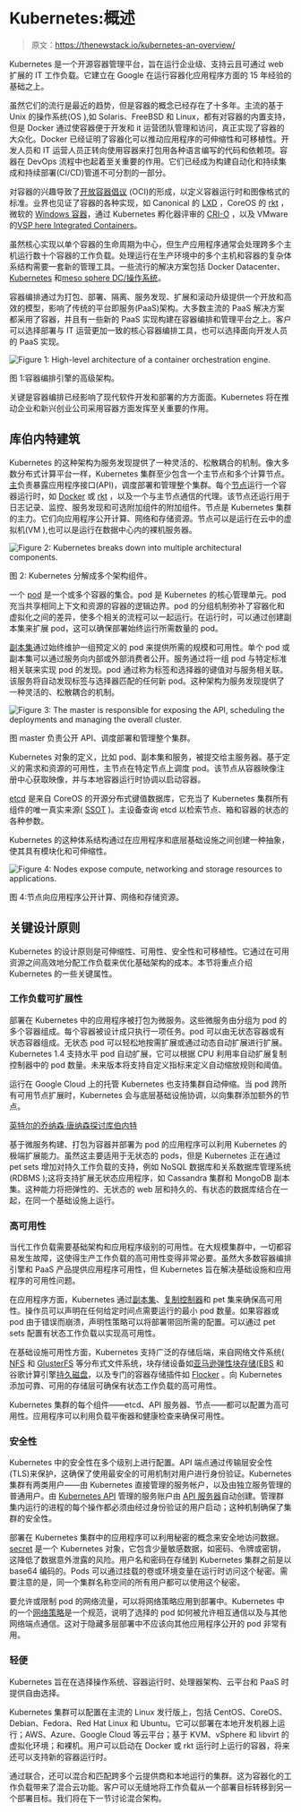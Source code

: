 # Kubernetes:概述

> 原文：<https://thenewstack.io/kubernetes-an-overview/>

Kubernetes 是一个开源容器管理平台，旨在运行企业级、支持云且可通过 web 扩展的 IT 工作负载。它建立在 Google 在运行容器化应用程序方面的 15 年经验的基础之上。

虽然它们的流行是最近的趋势，但是容器的概念已经存在了十多年。主流的基于 Unix 的操作系统(OS ),如 Solaris、FreeBSD 和 Linux，都有对容器的内置支持，但是 Docker 通过使容器便于开发和 it 运营团队管理和访问，真正实现了容器的大众化。Docker 已经证明了容器化可以推动应用程序的可伸缩性和可移植性。开发人员和 IT 运营人员正转向使用容器来打包用各种语言编写的代码和依赖项。容器在 DevOps 流程中也起着至关重要的作用。它们已经成为构建自动化和持续集成和持续部署(CI/CD)管道不可分割的一部分。

对容器的兴趣导致了[开放容器倡议](https://www.opencontainers.org/) (OCI)的形成，以定义容器运行时和图像格式的标准。业界也见证了容器的各种实现，如 Canonical 的 [LXD](https://www.ubuntu.com/cloud/lxd) ，CoreOS 的 [rkt](https://github.com/coreos/rkt) ，微软的 [Windows 容器](https://msdn.microsoft.com/en-us/virtualization/windowscontainers/about/about_overview)，通过 Kubernetes 孵化器评审的 [CRI-O](https://github.com/kubernetes-incubator/cri-o) ，以及 VMware 的[VSP here Integrated Containers](https://blogs.vmware.com/vsphere/2015/10/vsphere-integrated-containers-technology-walkthrough.html)。

虽然核心实现以单个容器的生命周期为中心，但生产应用程序通常会处理跨多个主机运行数十个容器的工作负载。处理运行在生产环境中的多个主机和容器的复杂体系结构需要一套新的管理工具。一些流行的解决方案包括 Docker Datacenter、 [Kubernetes](http://kubernetes.io/) 和[meso sphere DC/操作系统](https://mesosphere.com/product/)。

容器编排通过为打包、部署、隔离、服务发现、扩展和滚动升级提供一个开放和高效的模型，影响了传统的平台即服务(PaaS)架构。大多数主流的 PaaS 解决方案都采用了容器，并且有一些新的 PaaS 实现构建在容器编排和管理平台之上。客户可以选择部署与 IT 运营更加一致的核心容器编排工具，也可以选择面向开发人员的 PaaS 实现。

![Figure 1: High-level architecture of a container orchestration engine. ](img/9f372d3130d9c3c7093cff1e2bab3b8e.png)

图 1:容器编排引擎的高级架构。

关键是容器编排已经影响了现代软件开发和部署的方方面面。Kubernetes 将在推动企业和新兴创业公司采用容器方面发挥至关重要的作用。

## 库伯内特建筑

Kubernetes 的这种架构为服务发现提供了一种灵活的、松散耦合的机制。像大多数分布式计算平台一样，Kubernetes 集群至少包含一个主节点和多个计算节点。[主](http://kubernetes.io/docs/admin/high-availability/)负责暴露应用程序接口(API)，调度部署和管理整个集群。每个[节点](http://kubernetes.io/docs/admin/node/)运行一个容器运行时，如 [Docker](https://github.com/docker/docker) 或 [rkt](https://github.com/coreos/rkt) ，以及一个与主节点通信的代理。该节点还运行用于日志记录、监控、服务发现和可选附加组件的附加组件。节点是 Kubernetes 集群的主力。它们向应用程序公开计算、网络和存储资源。节点可以是运行在云中的虚拟机(VM ),也可以是运行在数据中心内的裸机服务器。

![Figure 2: Kubernetes breaks down into multiple architectural components. ](img/95ee3bec58b71de814a937f740f8e431.png)

图 2: Kubernetes 分解成多个架构组件。

一个 [pod](http://kubernetes.io/docs/user-guide/pods/) 是一个或多个容器的集合。pod 是 Kubernetes 的核心管理单元。pod 充当共享相同上下文和资源的容器的逻辑边界。pod 的分组机制弥补了容器化和虚拟化之间的差异，使多个相关的流程可以一起运行。在运行时，可以通过创建副本集来扩展 pod，这可以确保部署始终运行所需数量的 pod。

[副本集](http://kubernetes.io/docs/user-guide/replicasets/)通过始终维护一组预定义的 pod 来提供所需的规模和可用性。单个 pod 或副本集可以通过服务向内部或外部消费者公开。服务通过将一组 pod 与特定标准相关联来实现 pod 的发现。pod 通过称为标签和选择器的键值对与服务相关联。该服务将自动发现标签与选择器匹配的任何新 pod。这种架构为服务发现提供了一种灵活的、松散耦合的机制。

![Figure 3: The master is responsible for exposing the API, scheduling the deployments and managing the overall cluster. ](img/90dbc070f3132a78ec29d8d6c788cafa.png)

图 master 负责公开 API、调度部署和管理整个集群。

Kubernetes 对象的定义，比如 pod、副本集和服务，被提交给主服务器。基于定义的需求和资源的可用性，主节点在特定节点上调度 pod。该节点从容器映像注册中心获取映像，并与本地容器运行时协调以启动容器。

[etcd](https://github.com/coreos/etcd) 是来自 CoreOS 的开源分布式键值数据库，它充当了 Kubernetes 集群所有组件的唯一真实来源( [SSOT](https://en.wikipedia.org/wiki/Single_source_of_truth) )。主设备查询 etcd 以检索节点、箱和容器的状态的各种参数。

Kubernetes 的这种体系结构通过在应用程序和底层基础设施之间创建一种抽象，使其具有模块化和可伸缩性。

![Figure 4: Nodes expose compute, networking and storage resources to applications.](img/54e32f4e2f59ff3398e44a8b93641c01.png)

图 4:节点向应用程序公开计算、网络和存储资源。

## 关键设计原则

Kubernetes 的设计原则是可伸缩性、可用性、安全性和可移植性。它通过在可用资源之间高效地分配工作负载来优化基础架构的成本。本节将重点介绍 Kubernetes 的一些关键属性。

### 工作负载可扩展性

部署在 Kubernetes 中的应用程序被打包为微服务。这些微服务由分组为 pod 的多个容器组成。每个容器被设计成只执行一项任务。pod 可以由无状态容器或有状态容器组成。无状态 pod 可以轻松地按需扩展或通过动态自动扩展进行扩展。Kubernetes 1.4 支持水平 pod 自动扩展，它可以根据 CPU 利用率自动扩展复制控制器中的 pod 数量。未来版本将支持自定义指标来定义自动缩放规则和阈值。

运行在 Google Cloud 上的托管 Kubernetes 也支持集群自动伸缩。当 pod 跨所有可用节点扩展时，Kubernetes 会与底层基础设施协调，以向集群添加额外的节点。

[英特尔的乔纳森·唐纳森探讨库伯内特](https://thenewstack.simplecast.com/episodes/intels-jonathan-donaldson-discusses-kubernetes)

基于微服务构建、打包为容器并部署为 pod 的应用程序可以利用 Kubernetes 的极端扩展能力。虽然这主要适用于无状态的 pods，但是 Kubernetes 正在通过 pet sets 增加对持久工作负载的支持，例如 NoSQL 数据库和关系数据库管理系统(RDBMS );这将支持扩展无状态应用程序，如 Cassandra 集群和 MongoDB 副本集。这种能力将把弹性的、无状态的 web 层和持久的、有状态的数据库结合在一起，在同一个基础设施上运行。

### 高可用性

当代工作负载需要基础架构和应用程序级别的可用性。在大规模集群中，一切都容易发生故障，这使得生产工作负载的高可用性变得非常必要。虽然大多数容器编排引擎和 PaaS 产品提供应用程序可用性，但 Kubernetes 旨在解决基础设施和应用程序的可用性问题。

在应用程序方面，Kubernetes 通过[副本集](http://kubernetes.io/docs/user-guide/replicasets/)、[复制控制器](http://kubernetes.io/docs/user-guide/replication-controller/)和 pet 集来确保高可用性。操作员可以声明在任何给定时间点需要运行的最小 pod 数量。如果容器或 pod 由于错误而崩溃，声明性策略可以将部署带回所需的配置。可以通过 pet sets 配置有状态工作负载以实现高可用性。

在基础设施可用性方面，Kubernetes 支持广泛的存储后端，来自网络文件系统( [NFS](https://en.wikipedia.org/wiki/Network_File_System) 和 [GlusterFS](https://www.gluster.org/) 等分布式文件系统，块存储设备如[亚马逊弹性块存储(EBS](https://aws.amazon.com/ebs/) 和谷歌计算引擎[持久磁盘](https://cloud.google.com/compute/docs/disks/)，以及专门的容器存储插件如 [Flocker](https://clusterhq.com/flocker/introduction/) 。向 Kubernetes 添加可靠、可用的存储层可确保有状态工作负载的高可用性。

Kubernetes 集群的每个组件——etcd、API 服务器、节点——都可以配置为高可用性。应用程序可以利用负载平衡器和健康检查来确保可用性。

### 安全性

Kubernetes 中的安全性在多个级别上进行配置。API 端点通过传输层安全性(TLS)来保护，这确保了使用最安全的可用机制对用户进行身份验证。Kubernetes 集群有两类用户——由 Kubernetes 直接管理的服务帐户，以及由独立服务管理的普通用户。由 [Kubernetes API](http://kubernetes.io/docs/api/) 管理的服务账户由 [API 服务器](http://kubernetes.io/docs/admin/kube-apiserver/)自动创建。管理群集内运行的进程的每个操作都必须由经过身份验证的用户启动；这种机制确保了集群的安全性。

部署在 Kubernetes 集群中的应用程序可以利用秘密的概念来安全地访问数据。 [secret](http://kubernetes.io/docs/user-guide/secrets/) 是一个 Kubernetes 对象，它包含少量敏感数据，如密码、令牌或密钥，这降低了数据意外泄露的风险。用户名和密码在存储到 Kubernetes 集群之前是以 base64 编码的。Pods 可以通过挂载的卷或环境变量在运行时访问这个秘密。需要注意的是，同一个集群名称空间的所有用户都可以使用这个秘密。

要允许或限制 pod 的网络流量，可以将网络策略应用到部署中。Kubernetes 中的一个[网络策略](http://kubernetes.io/docs/user-guide/networkpolicies/)是一个规范，说明了选择的 pod 如何被允许相互通信以及与其他网络端点通信。这对于隐藏多层部署中不应该向其他应用程序公开的 pod 非常有用。

### 轻便

Kubernetes 旨在在选择操作系统、容器运行时、处理器架构、云平台和 PaaS 时提供自由选择。

Kubernetes 集群可以配置在主流的 Linux 发行版上，包括 CentOS、CoreOS、Debian、Fedora、Red Hat Linux 和 Ubuntu。它可以部署在本地开发机器上运行；AWS、Azure、Google Cloud 等云平台；基于 KVM、vSphere 和 libvirt 的虚拟化环境；和裸机。用户可以启动在 Docker 或 rkt 运行时上运行的容器，将来还可以支持新的容器运行时。

通过联合，还可以混合和匹配跨多个云提供商和本地运行的集群。这为容器化的工作负载带来了混合云功能。客户可以无缝地将工作负载从一个部署目标转移到另一个部署目标。我们将在下一节讨论混合架构。

<svg xmlns:xlink="http://www.w3.org/1999/xlink" viewBox="0 0 68 31" version="1.1"><title>Group</title> <desc>Created with Sketch.</desc></svg>
